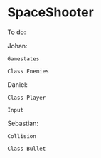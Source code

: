 # SpaceShooter

To do:

  Johan:
  
    Gamestates
    
    Class Enemies
    
  Daniel:
  
    Class Player
    
    Input
    
  Sebastian:
  
    Collision
    
    Class Bullet
